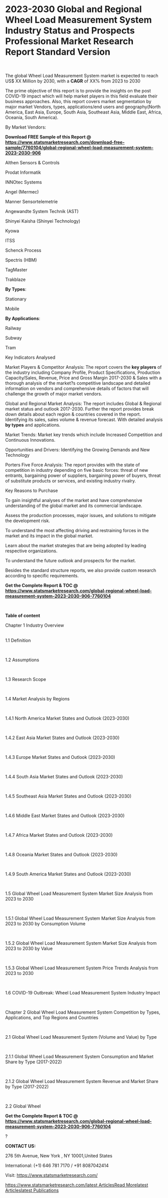 <h1>2023-2030 Global and Regional Wheel Load Measurement System Industry Status and Prospects Professional Market Research Report Standard Version</h1><br/><p>The global Wheel Load Measurement System market is expected to reach US$ XX Million by 2030, with a <strong>CAGR</strong> of XX% from 2023 to 2030</p>
 
 
 
 <p>The prime objective of this report is to provide the insights on the post COVID-19 impact which will help market players in this field evaluate their business approaches. Also, this report covers market segmentation by major market Vendors, types, applications/end users and geography(North America, East Asia, Europe, South Asia, Southeast Asia, Middle East, Africa, Oceania, South America).</p>
 
 
 
 <p>By Market Vendors:</p>
 
 
 
 <p><strong>Download FREE Sample of this Report @ <a href="https://www.statsmarketresearch.com/download-free-sample/7760104/global-regional-wheel-load-measurement-system-2023-2030-906">https://www.statsmarketresearch.com/download-free-sample/7760104/global-regional-wheel-load-measurement-system-2023-2030-906</a></strong></p>
 
 
 
 <p>Althen Sensors & Controls</p>
 
 
 
 <p>Prodat Informatik</p>
 
 
 
 <p>INNOtec Systems</p>
 
 
 
 <p>Angel (Mermec)</p>
 
 
 
 <p>Manner Sensortelemetrie</p>
 
 
 
 <p>Angewandte System Technik (AST)</p>
 
 
 
 <p>Shinyei Kaisha (Shinyei Technology)</p>
 
 
 
 <p>Kyowa</p>
 
 
 
 <p>ITSS</p>
 
 
 
 <p>Schenck Process</p>
 
 
 
 <p>Spectris (HBM)</p>
 
 
 
 <p>TagMaster</p>
 
 
 
 <p>Trakblaze</p>
 
 
 
 <p><strong>By Types</strong>:</p>
 
 
 
 <p>Stationary</p>
 
 
 
 <p>Mobile</p>
 
 
 
 <p><strong><strong>By Applications</strong></strong>:</p>
 
 
 
 <p>Railway</p>
 
 
 
 <p>Subway</p>
 
 
 
 <p>Tram</p>
 
 
 
 <p>Key Indicators Analysed</p>
 
 
 
 <p>Market Players & Competitor Analysis: The report covers the <strong>key players</strong> of the industry including Company Profile, Product Specifications, Production Capacity/Sales, Revenue, Price and Gross Margin 2017-2030 & Sales with a thorough analysis of the market?s competitive landscape and detailed information on vendors and comprehensive details of factors that will challenge the growth of major market vendors.</p>
 
 
 
 <p>Global and Regional Market Analysis: The report includes Global & Regional market status and outlook 2017-2030. Further the report provides break down details about each region & countries covered in the report. Identifying its sales, sales volume & revenue forecast. With detailed analysis <strong>by types</strong> and applications.</p>
 
 
 
 <p>Market Trends: Market key trends which include Increased Competition and Continuous Innovations.</p>
 
 
 
 <p>Opportunities and Drivers: Identifying the Growing Demands and New Technology</p>
 
 
 
 <p>Porters Five Force Analysis: The report provides with the state of competition in industry depending on five basic forces: threat of new entrants, bargaining power of suppliers, bargaining power of buyers, threat of substitute products or services, and existing industry rivalry.</p>
 
 
 
 <p>Key Reasons to Purchase</p>
 
 
 
 <p>To gain insightful analyses of the market and have comprehensive understanding of the global market and its commercial landscape.</p>
 
 
 
 <p>Assess the production processes, major issues, and solutions to mitigate the development risk.</p>
 
 
 
 <p>To understand the most affecting driving and restraining forces in the market and its impact in the global market.</p>
 
 
 
 <p>Learn about the market strategies that are being adopted by leading respective organizations.</p>
 
 
 
 <p>To understand the future outlook and prospects for the market.</p>
 
 
 
 <p>Besides the standard structure reports, we also provide custom research according to specific requirements.</p>
 
 
 
 <div><b>Get the Complete Report & TOC @ <a href="https://www.statsmarketresearch.com/global-regional-wheel-load-measurement-system-2023-2030-906-7760104">https://www.statsmarketresearch.com/global-regional-wheel-load-measurement-system-2023-2030-906-7760104</a></b></div>
 
 
 
 <p><br />
 
 <b>Table of content</b></p>
 
 
 
 <p>Chapter 1 Industry Overview<br />
 
 <br />
 
 1.1 Definition<br />
 
 <br />
 
 1.2 Assumptions<br />
 
 <br />
 
 1.3 Research Scope<br />
 
 <br />
 
 1.4 Market Analysis by Regions<br />
 
 <br />
 
 1.4.1 North America Market States and Outlook (2023-2030)<br />
 
 <br />
 
 1.4.2 East Asia Market States and Outlook (2023-2030)<br />
 
 <br />
 
 1.4.3 Europe Market States and Outlook (2023-2030)<br />
 
 <br />
 
 1.4.4 South Asia Market States and Outlook (2023-2030)<br />
 
 <br />
 
 1.4.5 Southeast Asia Market States and Outlook (2023-2030)<br />
 
 <br />
 
 1.4.6 Middle East Market States and Outlook (2023-2030)<br />
 
 <br />
 
 1.4.7 Africa Market States and Outlook (2023-2030)<br />
 
 <br />
 
 1.4.8 Oceania Market States and Outlook (2023-2030)<br />
 
 <br />
 
 1.4.9 South America Market States and Outlook (2023-2030)<br />
 
 <br />
 
 1.5 Global Wheel Load Measurement System Market Size Analysis from 2023 to 2030<br />
 
 <br />
 
 1.5.1 Global Wheel Load Measurement System Market Size Analysis from 2023 to 2030 by Consumption Volume<br />
 
 <br />
 
 1.5.2 Global Wheel Load Measurement System Market Size Analysis from 2023 to 2030 by Value<br />
 
 <br />
 
 1.5.3 Global Wheel Load Measurement System Price Trends Analysis from 2023 to 2030<br />
 
 <br />
 
 1.6 COVID-19 Outbreak: Wheel Load Measurement System Industry Impact<br />
 
 <br />
 
 Chapter 2 Global Wheel Load Measurement System Competition by Types, Applications, and Top Regions and Countries<br />
 
 <br />
 
 2.1 Global Wheel Load Measurement System (Volume and Value) by Type<br />
 
 <br />
 
 2.1.1 Global Wheel Load Measurement System Consumption and Market Share by Type (2017-2022)<br />
 
 <br />
 
 2.1.2 Global Wheel Load Measurement System Revenue and Market Share by Type (2017-2022)<br />
 
 <br />
 
 2.2 Global Wheel</p>
 
 
 
 <div><b>Get the Complete Report & TOC @ <a href="https://www.statsmarketresearch.com/global-regional-wheel-load-measurement-system-2023-2030-906-7760104">https://www.statsmarketresearch.com/global-regional-wheel-load-measurement-system-2023-2030-906-7760104</a></b></div>
 
 
 
 <p>? </p>
 
 
 
 <p><b>CONTACT US:</b><br />
 
 276 5th Avenue, New York , NY 10001,United States<br />
 
 International: (+1) 646 781 7170 / +91 8087042414<br />
 
 Visit: <a href="https://www.statsmarketresearch.com/">https://www.statsmarketresearch.com/</a><br />
 
 <a href="https://gyeongbokgung.com">https://www.statsmarketresearch.com/</a><a href="https://hallyeomaritime.com">latest Articles</a><a href="https://jingwansa.com">Read More</a><a href="https://nguoiviet.jp/">latest Articles</a><a href="https://www.intelmarketresearch.com/">latest Publications</a></p>